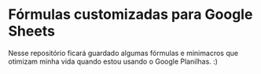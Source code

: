 # Fórmulas customizadas para Google Sheets
Nesse repositório ficará guardado algumas fórmulas e minimacros que otimizam minha vida quando estou usando o Google Planilhas. :)

